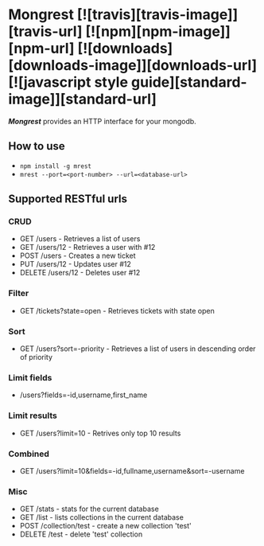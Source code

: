 # Mongrest [![travis][travis-image]][travis-url] [![npm][npm-image]][npm-url] [![downloads][downloads-image]][downloads-url] [![javascript style guide][standard-image]][standard-url]

_**Mongrest**_ provides an HTTP interface for your mongodb.

## How to use
* ```npm install -g mrest```
* ```mrest --port=<port-number> --url=<database-url>```

## Supported RESTful urls

### CRUD
* GET /users - Retrieves a list of users
* GET /users/12 - Retrieves a user with #12
* POST /users - Creates a new ticket
* PUT /users/12 - Updates user #12
* DELETE /users/12 - Deletes user #12

### Filter
* GET /tickets?state=open - Retrieves tickets with state open

### Sort
* GET /users?sort=-priority - Retrieves a list of users in descending order of priority

### Limit fields
* /users?fields=-id,username,first_name

### Limit results
* GET /users?limit=10 - Retrives only top 10 results

### Combined
* GET /users?limit=10&fields=-id,fullname,username&sort=-username

### Misc
* GET /stats - stats for the current database
* GET /list - lists collections in the current database
* POST /collection/test - create a new collection 'test'
* DELETE /test - delete 'test' collection
